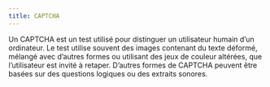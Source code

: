 ```yaml
---
title: CAPTCHA 
---
```


Un CAPTCHA est un test utilisé pour distinguer un utilisateur humain d’un
ordinateur. Le test utilise souvent des images contenant du texte déformé,
mélangé avec d’autres formes ou utilisant des jeux de couleur altérées, que
l’utilisateur est invité à retaper. D’autres formes de CAPTCHA peuvent être
basées sur des questions logiques ou des extraits sonores.

